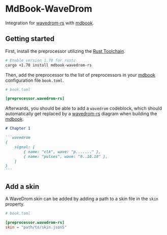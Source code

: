 # MdBook-WaveDrom

Integration for [wavedrom-rs] with [mdbook].

## Getting started

First, install the preprocessor utilizing the [Rust Toolchain].

```bash
# Enable version 1.70 for rustc
cargo +1.70 install mdbook-wavedrom-rs
```

Then, add the preprocessor to the list of preprocessors in your [mdbook]
configuration file `book.toml`.

```toml
# book.toml

[preprocessor.wavedrom-rs]
```

Afterwards, you should be able to add a `wavedrom` codeblock, which should
automatically get replaced by a [wavedrom-rs] diagram when building the
[mdbook].

`````markdown
# Chapter 1

```wavedrom
{
    signal: [
        { name: "clk", wave: "p......." },
        { name: "pulses", wave: "0..10.10" },
    ]
}
```
`````

## Add a skin

A WaveDrom skin can be added by adding a path to a skin file in the `skin`
property.

```toml
# book.toml

[preprocessor.wavedrom-rs]
skin = "path/to/skin.json5"
```

[Rust Toolchain]: https://www.rust-lang.org/tools/install
[wavedrom-rs]: https://github.com/coastalwhite/wavedrom-rs
[mdbook]: https://rust-lang.github.io/mdBook/
